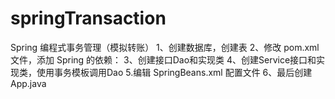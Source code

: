 # springTransaction
Spring 编程式事务管理（模拟转账）
1、创建数据库，创建表
2、修改 pom.xml 文件，添加 Spring 的依赖：
3、创建接口Dao和实现类
4、创建Service接口和实现类，使用事务模板调用Dao
5.编辑 SpringBeans.xml 配置文件
6、最后创建 App.java

